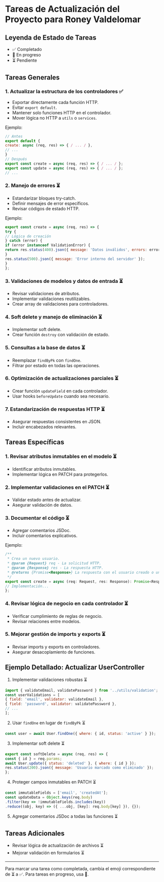 # Tareas de Actualización del Proyecto para Roney Valdelomar

## Leyenda de Estado de Tareas
- ✅ Completado
- 🔄 En progreso
- ⏳ Pendiente

## Tareas Generales

### 1. Actualizar la estructura de los controladores ✅
- Exportar directamente cada función HTTP.
- Evitar `export default`.
- Mantener solo funciones HTTP en el controlador.
- Mover lógica no HTTP a `utils` o `services`.

Ejemplo:

```javascript
// Antes
export default {
create: async (req, res) => { / ... / },
// ...
}
// Después
export const create = async (req, res) => { / ... / };
export const update = async (req, res) => { / ... / };
// ...
```

### 2. Manejo de errores ⏳
- Estandarizar bloques try-catch.
- Definir mensajes de error específicos.
- Revisar códigos de estado HTTP.

Ejemplo:

```javascript
export const create = async (req, res) => {
try {
// Lógica de creación
} catch (error) {
if (error instanceof ValidationError) {
return res.status(400).json({ message: 'Datos inválidos', errors: error.errors });
}
res.status(500).json({ message: 'Error interno del servidor' });
}
};
```

### 3. Validaciones de modelos y datos de entrada ⏳
- Revisar validaciones de atributos.
- Implementar validaciones reutilizables.
- Crear array de validaciones para controladores.

### 4. Soft delete y manejo de eliminación ⏳
- Implementar soft delete.
- Crear función `destroy` con validación de estado.

### 5. Consultas a la base de datos ⏳
- Reemplazar `findByPk` con `findOne`.
- Filtrar por estado en todas las operaciones.

### 6. Optimización de actualizaciones parciales ⏳
- Crear función `updateField` en cada controlador.
- Usar hooks `beforeUpdate` cuando sea necesario.

### 7. Estandarización de respuestas HTTP ⏳
- Asegurar respuestas consistentes en JSON.
- Incluir encabezados relevantes.

## Tareas Específicas

### 1. Revisar atributos inmutables en el modelo ⏳
- Identificar atributos inmutables.
- Implementar lógica en PATCH para protegerlos.

### 2. Implementar validaciones en el PATCH ⏳
- Validar estado antes de actualizar.
- Asegurar validación de datos.

### 3. Documentar el código ⏳
- Agregar comentarios JSDoc.
- Incluir comentarios explicativos.

Ejemplo:

```javascript
/**
 * Crea un nuevo usuario.
 * @param {Request} req - La solicitud HTTP.
 * @param {Response} res - La respuesta HTTP.
 * @returns {Promise<Response>} La respuesta con el usuario creado o un error.
 */
export const create = async (req: Request, res: Response): Promise<Response> => {
// Implementación...
};
```

### 4. Revisar lógica de negocio en cada controlador ⏳
- Verificar cumplimiento de reglas de negocio.
- Revisar relaciones entre modelos.

### 5. Mejorar gestión de imports y exports ⏳
- Revisar imports y exports en controladores.
- Asegurar desacoplamiento de funciones.

## Ejemplo Detallado: Actualizar UserController

1. Implementar validaciones robustas ⏳

```javascript
import { validateEmail, validatePassword } from '../utils/validation';
const userValidations = [
{ field: 'email', validator: validateEmail },
{ field: 'password', validator: validatePassword },
// ...
];
```


2. Usar `findOne` en lugar de `findByPk` ⏳

```javascript
const user = await User.findOne({ where: { id, status: 'active' } });
```

3. Implementar soft delete ⏳

```javascript
export const softDelete = async (req, res) => {
const { id } = req.params;
await User.update({ status: 'deleted' }, { where: { id } });
res.status(200).json({ message: 'Usuario marcado como eliminado' });
};
```

4. Proteger campos inmutables en PATCH ⏳

```javascript
const immutableFields = ['email', 'createdAt'];
const updateData = Object.keys(req.body)
.filter(key => !immutableFields.includes(key))
.reduce((obj, key) => ({ ...obj, [key]: req.body[key] }), {});
```

5. Agregar comentarios JSDoc a todas las funciones ⏳

## Tareas Adicionales

- Revisar lógica de actualización de archivos ⏳
- Mejorar validación en formularios ⏳

---

Para marcar una tarea como completada, cambia el emoji correspondiente de ⏳ a ✅. Para tareas en progreso, usa 🔄.

